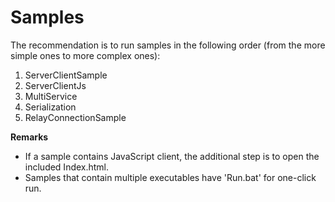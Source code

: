Samples
=====================

The recommendation is to run samples in the following order (from the more simple ones to more complex ones):

1. ServerClientSample
2. ServerClientJs
3. MultiService
4. Serialization
5. RelayConnectionSample

**Remarks**  
+ If a sample contains JavaScript client, the additional step is to open the included Index.html.
+ Samples that contain multiple executables have 'Run.bat' for one-click run.

